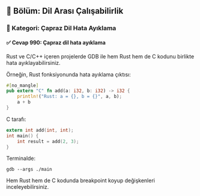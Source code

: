 ## 📘 Bölüm: Dil Arası Çalışabilirlik  
### 🔹 Kategori: Çapraz Dil Hata Ayıklama  
#### ✅ Cevap 990: Çapraz dil hata ayıklama

Rust ve C/C++ içeren projelerde GDB ile hem Rust hem de C kodunu birlikte hata ayıklayabilirsiniz.

Örneğin, Rust fonksiyonunda hata ayıklama çıktısı:
```rust
#[no_mangle]
pub extern "C" fn add(a: i32, b: i32) -> i32 {
    println!("Rust: a = {}, b = {}", a, b);
    a + b
}
```

C tarafı:
```c
extern int add(int, int);
int main() {
    int result = add(2, 3);
}
```

Terminalde:
```
gdb --args ./main
```
Hem Rust hem de C kodunda breakpoint koyup değişkenleri inceleyebilirsiniz.
